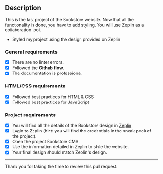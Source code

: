 

## Description
This is the last project of the Bookstore website. Now that all the functionality is done, you have to add styling. You will use Zeplin as a collaboration tool.

- Styled my project using the design provided on Zeplin
### General requirements


- [x] There are no linter errors.
- [x] Followed the **Github flow**.
- [x] The documentation is professional.

### HTML/CSS requirements


- [x] Followed best practices for HTML & CSS
- [x] Followed best practices for JavaScript

### Project requirements

- [x] You will find all the details of the Bookstore design in [Zeplin](https://zeplin.io/.)
- [x] Login to Zeplin (hint: you will find the credentials in the sneak peek of the project).
- [x] Open the project Bookstore CMS.
- [x] Use the information detailed in Zeplin to style the website.
- [x] Your final design should match Zeplin's design.

---

Thank you for taking the time to review this pull request.